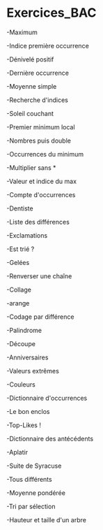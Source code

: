 # Exercices_BAC

-Maximum

-Indice première occurrence

-Dénivelé positif

-Dernière occurrence

-Moyenne simple

-Recherche d'indices

-Soleil couchant

-Premier minimum local

-Nombres puis double

-Occurrences du minimum

-Multiplier sans *

-Valeur et indice du max

-Compte d'occurrences

-Dentiste

-Liste des différences

-Exclamations

-Est trié ?

-Gelées

-Renverser une chaîne

-Collage

-arange

-Codage par différence

-Palindrome

-Découpe

-Anniversaires

-Valeurs extrêmes

-Couleurs

-Dictionnaire d'occurrences

-Le bon enclos

-Top-Likes !

-Dictionnaire des antécédents

-Aplatir

-Suite de Syracuse

-Tous différents

-Moyenne pondérée

-Tri par sélection

-Hauteur et taille d'un arbre
